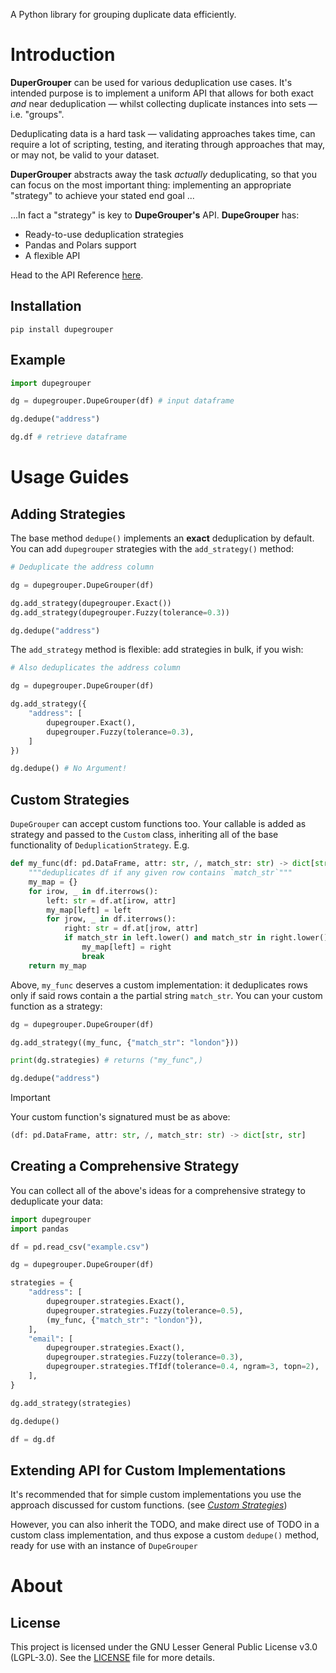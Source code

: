 A Python library for grouping duplicate data efficiently.

# Introduction
**DuperGrouper** can be used for various deduplication use cases. It's intended purpose is to implement a uniform API that allows for both exact *and* near deduplication — whilst collecting duplicate instances into sets — i.e. "groups".

Deduplicating data is a hard task — validating approaches takes time, can require a lot of scripting, testing, and iterating through approaches that may, or may not, be valid to your dataset.

**DuperGrouper** abstracts away the task *actually* deduplicating, so that you can focus on the most important thing: implementing an appropriate "strategy" to achieve your stated end goal ...

...In fact a "strategy" is key to **DupeGrouper's** API. **DupeGrouper** has:

- Ready-to-use deduplication strategies
- Pandas and Polars support
- A flexible API

Head to the API Reference [here](api/index.html).

## Installation


```shell
pip install dupegrouper
```

## Example

```python
import dupegrouper

dg = dupegrouper.DupeGrouper(df) # input dataframe

dg.dedupe("address")

dg.df # retrieve dataframe
```

# Usage Guides

## Adding Strategies

The base method `dedupe()` implements an **exact** deduplication by default. You can add `dupegrouper` strategies with the `add_strategy()` method:

```python
# Deduplicate the address column

dg = dupegrouper.DupeGrouper(df)

dg.add_strategy(dupegrouper.Exact())
dg.add_strategy(dupegrouper.Fuzzy(tolerance=0.3))

dg.dedupe("address")
```

The `add_strategy` method is flexible: add strategies in bulk, if you wish:

```python
# Also deduplicates the address column

dg = dupegrouper.DupeGrouper(df)

dg.add_strategy({
    "address": [
        dupegrouper.Exact(),
        dupegrouper.Fuzzy(tolerance=0.3),
    ]
})

dg.dedupe() # No Argument!
```

## Custom Strategies

`DupeGrouper` can accept custom functions too. Your callable is added as strategy and passed to the `Custom` class, inheriting all of the base functionality of `DeduplicationStrategy`. E.g.

```python
def my_func(df: pd.DataFrame, attr: str, /, match_str: str) -> dict[str, str]:
    """deduplicates df if any given row contains `match_str`"""
    my_map = {}
    for irow, _ in df.iterrows():
        left: str = df.at[irow, attr]
        my_map[left] = left
        for jrow, _ in df.iterrows():
            right: str = df.at[jrow, attr]
            if match_str in left.lower() and match_str in right.lower():
                my_map[left] = right
                break
    return my_map
```

Above, `my_func` deserves a custom implementation: it deduplicates rows only if said rows contain a the partial string `match_str`. You can your custom function as a strategy:

```python
dg = dupegrouper.DupeGrouper(df)

dg.add_strategy((my_func, {"match_str": "london"}))

print(dg.strategies) # returns ("my_func",)

dg.dedupe("address")
```

> [!IMPORTANT]  
> Your custom function's signatured must be as above: 
> 
> ```python
> (df: pd.DataFrame, attr: str, /, match_str: str) -> dict[str, str]
> ```

## Creating a Comprehensive Strategy

You can collect all of the above's ideas for a comprehensive strategy to deduplicate your data:

```python
import dupegrouper
import pandas

df = pd.read_csv("example.csv")

dg = dupegrouper.DupeGrouper(df)

strategies = {
    "address": [
        dupegrouper.strategies.Exact(),
        dupegrouper.strategies.Fuzzy(tolerance=0.5),
        (my_func, {"match_str": "london"}),
    ],
    "email": [
        dupegrouper.strategies.Exact(),
        dupegrouper.strategies.Fuzzy(tolerance=0.3),
        dupegrouper.strategies.TfIdf(tolerance=0.4, ngram=3, topn=2),
    ],
}

dg.add_strategy(strategies)

dg.dedupe()

df = dg.df
```

## Extending API for Custom Implementations
It's recommended that for simple custom implementations you use the approach discussed for custom functions. (see [*Custom Strategies*](#custom-strategies))

However, you can also inherit the TODO, and make direct use of TODO in a custom class implementation, and thus expose a custom `dedupe()` method, ready for use with an instance of `DupeGrouper`

# About

## License
This project is licensed under the GNU Lesser General Public License v3.0 (LGPL-3.0). See the [LICENSE](LICENSE) file for more details.